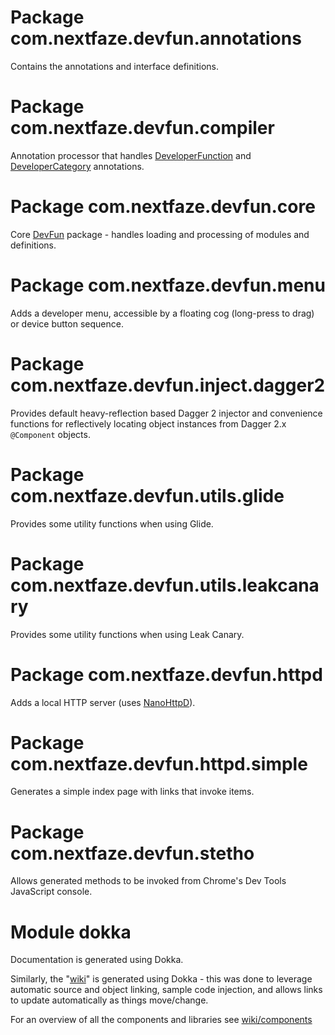 # Package com.nextfaze.devfun.annotations
Contains the annotations and interface definitions.

# Package com.nextfaze.devfun.compiler
Annotation processor that handles [DeveloperFunction](https://nextfaze.github.io/dev-fun/annotations/com.nextfaze.devfun.annotations/-developer-function/) and [DeveloperCategory](https://nextfaze.github.io/dev-fun/annotations/com.nextfaze.devfun.annotations/-developer-category/) annotations.

# Package com.nextfaze.devfun.core
Core [DevFun](https://nextfaze.github.io/dev-fun/core/com.nextfaze.devfun.core/-dev-fun/) package - handles loading and processing of modules and definitions.

# Package com.nextfaze.devfun.menu
Adds a developer menu, accessible by a floating cog (long-press to drag) or device button sequence.

# Package com.nextfaze.devfun.inject.dagger2
Provides default heavy-reflection based Dagger 2 injector and convenience functions for reflectively locating object instances from Dagger 2.x `@Component` objects.

# Package com.nextfaze.devfun.utils.glide
Provides some utility functions when using Glide.

# Package com.nextfaze.devfun.utils.leakcanary
Provides some utility functions when using Leak Canary.

# Package com.nextfaze.devfun.httpd
Adds a local HTTP server (uses [NanoHttpD](https://github.com/NanoHttpd/nanohttpd)).

# Package com.nextfaze.devfun.httpd.simple
Generates a simple index page with links that invoke items.

# Package com.nextfaze.devfun.stetho
Allows generated methods to be invoked from Chrome's Dev Tools JavaScript console.

# Module dokka
Documentation is generated using Dokka.

Similarly, the "[wiki](wiki/)" is generated using Dokka - this was done to leverage automatic source and object linking,
 sample code injection, and allows links to update automatically as things move/change.

For an overview of all the components and libraries see [wiki/components](wiki/-components.html)
